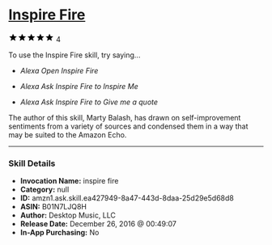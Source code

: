 # [Inspire Fire](http://alexa.amazon.com/#skills/amzn1.ask.skill.ea427949-8a47-443d-8daa-25d29e5d68d8)
![5 stars](../../images/ic_star_black_18dp_1x.png)![5 stars](../../images/ic_star_black_18dp_1x.png)![5 stars](../../images/ic_star_black_18dp_1x.png)![5 stars](../../images/ic_star_black_18dp_1x.png)![5 stars](../../images/ic_star_black_18dp_1x.png) 4

To use the Inspire Fire skill, try saying...

* *Alexa Open Inspire Fire*

* *Alexa Ask Inspire Fire to Inspire Me*

* *Alexa Ask Inspire Fire to Give me a quote*

The author of this skill, Marty Balash, has drawn on self-improvement sentiments from a variety of sources and condensed them  in a way that may be suited to the Amazon Echo.

***

### Skill Details

* **Invocation Name:** inspire fire
* **Category:** null
* **ID:** amzn1.ask.skill.ea427949-8a47-443d-8daa-25d29e5d68d8
* **ASIN:** B01N7LJQ8H
* **Author:** Desktop Music, LLC
* **Release Date:** December 26, 2016 @ 00:49:07
* **In-App Purchasing:** No
